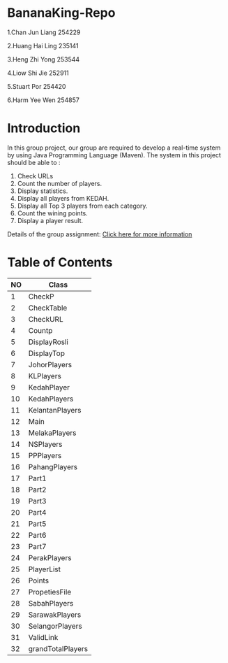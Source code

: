 # BananaKing-Repo
1.Chan Jun Liang 254229 

2.Huang Hai Ling 235141

3.Heng Zhi Yong 253544

4.Liow Shi Jie 252911

5.Stuart Por 254420

6.Harm Yee Wen 254857


# Introduction

In this group project, our group are required to develop a real-time system by using Java Programming Language (Maven). The system in this project should be able to :

1) Check URLs
2) Count the number of players.
3) Display statistics.
4) Display all players from KEDAH.
5) Display all Top 3 players from each category.
6) Count the wining points.
7) Display a player result.

Details of the group assignment: [Click here for more information](https://github.com/STIW3054-A182/BananaKing-Repo/wiki)


# Table of Contents

| NO     | Class |
| ---    | ---       |
| 1      | CheckP        |
| 2      | CheckTable        |
| 3      | CheckURL     |
| 4      | Countp        |
| 5      | DisplayRosli       |
| 6      | DisplayTop        |
| 7      | JohorPlayers       |
| 8      | KLPlayers        |
| 9      | KedahPlayer       |
| 10     | KedahPlayers        |
| 11     | KelantanPlayers        |
| 12     | Main        |
| 13     | MelakaPlayers        |
| 14     | NSPlayers        |
| 15     | PPPlayers        |
| 16     | PahangPlayers        |
| 17     | Part1        |
| 18     | Part2        |
| 19     | Part3        |
| 20     | Part4        |
| 21     | Part5        |
| 22     | Part6        |
| 23     | Part7        |
| 24     | PerakPlayers       |
| 25     | PlayerList        |
| 26     | Points        |
| 27     | PropetiesFile        |
| 28     | SabahPlayers        |
| 29     | SarawakPlayers        |
| 30     | SelangorPlayers        |
| 31     | ValidLink        |
| 32     | grandTotalPlayers        |

